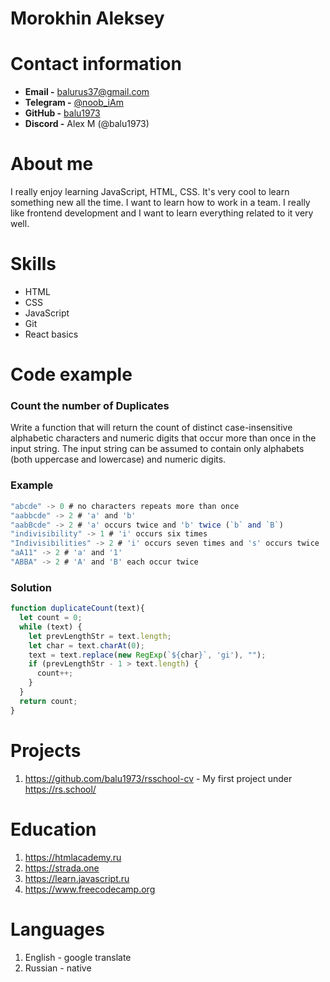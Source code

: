 # Morokhin Aleksey

# Contact information

- **Email -** balurus37@gmail.com 
- **Telegram -** [@noob_iAm](https://t.me/noob_iAm) 
- **GitHub -** [balu1973](https://github.com/balu1973)
- **Discord -** Alex M (@balu1973)

# About me

I really enjoy learning JavaScript, HTML, CSS. It's very cool to learn something new all the time. I want to learn how to work in a team. I really like frontend development and I want to learn everything related to it very well. 

# Skills
- HTML
- CSS
- JavaScript
- Git
- React basics


# Code example

### Count the number of Duplicates

Write a function that will return the count of distinct case-insensitive alphabetic characters and numeric digits that occur more than once in the input string. The input string can be assumed to contain only alphabets (both uppercase and lowercase) and numeric digits.

### Example

```javascript
"abcde" -> 0 # no characters repeats more than once
"aabbcde" -> 2 # 'a' and 'b'
"aabBcde" -> 2 # 'a' occurs twice and 'b' twice (`b` and `B`)
"indivisibility" -> 1 # 'i' occurs six times
"Indivisibilities" -> 2 # 'i' occurs seven times and 's' occurs twice
"aA11" -> 2 # 'a' and '1'
"ABBA" -> 2 # 'A' and 'B' each occur twice
```

### Solution

```javascript
function duplicateCount(text){
  let count = 0;
  while (text) {
    let prevLengthStr = text.length;
    let char = text.charAt(0);
    text = text.replace(new RegExp(`${char}`, 'gi'), "");
    if (prevLengthStr - 1 > text.length) {
      count++;
    }
  }
  return count;
}
```

# Projects
1. <https://github.com/balu1973/rsschool-cv> - My first project under <https://rs.school/>

# Education

1. <https://htmlacademy.ru>
2. <https://strada.one>
3. <https://learn.javascript.ru>
4. <https://www.freecodecamp.org>

# Languages

1. English - google translate
2. Russian - native